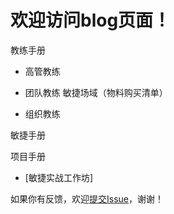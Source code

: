 # 欢迎访问blog页面！

教练手册
- 高管教练
- 团队教练
敏捷场域（物料购买清单）

- 组织教练

敏捷手册

项目手册

- [敏捷实战工作坊]

如果你有反馈，欢迎[提交Issue](https://github.com/ibehujun/blog/issues/new)，谢谢！
